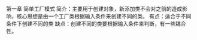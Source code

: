 第一章 简单工厂模式
        简介：主要用于创建对象，新添加类不会对之前的造成影响，核心思想是由一个工厂类根据输入条件来创建不同的类。
        有点：适合于不同条件下创建不同的类
        缺点：创建不同的类要根据输入条件来判断，有一些耦合性。
